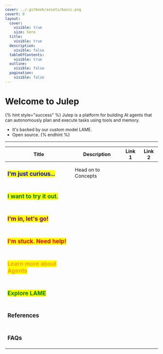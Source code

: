 ```yaml
---
cover: ../.gitbook/assets/basic.png
coverY: 0
layout:
  cover:
    visible: true
    size: hero
  title:
    visible: true
  description:
    visible: false
  tableOfContents:
    visible: true
  outline:
    visible: false
  pagination:
    visible: false
---
```


# Welcome to Julep

{% hint style="success" %}
Julep is a platform for building AI agents that can autonomously plan and execute tasks using tools and memory.

* It's backed by our custom model LAME.
* Open source.
{% endhint %}

***

<table data-column-title-hidden data-view="cards"><thead><tr><th>Title</th><th>Description</th><th data-card-target data-type="content-ref">Link 1</th><th data-type="content-ref">Link 2</th></tr></thead><tbody><tr><td><h3><mark style="color:blue;">I'm just curious...</mark></h3></td><td>Head on to Concepts</td><td></td><td></td></tr><tr><td><h3><mark style="color:green;">I want to try it out.</mark></h3></td><td></td><td></td><td></td></tr><tr><td><h3><mark style="color:purple;">I'm in, let's go!</mark></h3></td><td></td><td></td><td></td></tr><tr><td><h3><mark style="color:red;">I'm stuck. Need help!</mark></h3></td><td></td><td></td><td></td></tr><tr><td><h3><mark style="color:orange;">Learn more about Agents</mark></h3></td><td></td><td></td><td></td></tr><tr><td><h3><mark style="color:green;">Explore LAME</mark></h3></td><td></td><td></td><td></td></tr><tr><td><h3>References</h3></td><td></td><td></td><td></td></tr><tr><td><h3>FAQs</h3></td><td></td><td></td><td></td></tr></tbody></table>
